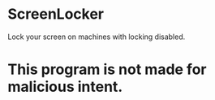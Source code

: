 # ScreenLocker
Lock your screen on machines with locking disabled.

# This program is not made for malicious intent.
